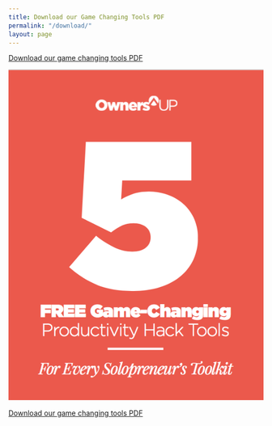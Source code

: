 ```yaml
---
title: Download our Game Changing Tools PDF
permalink: "/download/"
layout: page
---
```


[Download our game changing tools PDF](/files/ownersup-game-changing-tools9.pdf)

[![Click to download](/uploads/versions/ownersup-5-game-changing-tools-screenshot---x----565-734x---.png)](/files/ownersup-game-changing-tools9.pdf)

[Download our game changing tools PDF](/files/ownersup-game-changing-tools9.pdf)